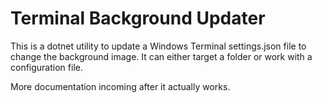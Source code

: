 # Terminal Background Updater

This is a dotnet utility to update a Windows Terminal settings.json file to change the background image.
It can either target a folder or work with a configuration file.

More documentation incoming after it actually works.